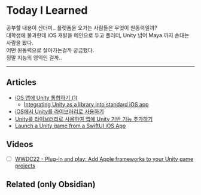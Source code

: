 # Today I Learned
공부할 내용이 산더미.. 플랫폼을 오가는 사람들은 무엇이 원동력일까?  
대학생에 불과한데 iOS 개발을 메인으로 두고 플러터, Unity 넘어 Maya 까지 손대는 사람을 봤다.  
어떤 원동력으로 살아가는걸까 궁금했다.  
정말 지능의 영역인 걸까..

---

## Articles
-   [iOS 앱에 Unity 통합하기 (1)](https://brunch.co.kr/@eunjin3786/259)
    -   [Integrating Unity as a library into standard iOS app](https://github.com/Unity-Technologies/uaal-example/blob/master/docs/ios.md)
-   [iOS에서 Unity를 라이브러리로 사용하기](https://medium.com/pinkfong/ios%EC%97%90%EC%84%9C-unity%EB%A5%BC-%EB%9D%BC%EC%9D%B4%EB%B8%8C%EB%9F%AC%EB%A6%AC%EB%A1%9C-%EC%82%AC%EC%9A%A9%ED%95%98%EA%B8%B0-2f3d5b9f081d)
-   [Unity를 라이브러리로 사용하여 앱에 Unity 기반 기능 추가하기](https://blog.unity.com/kr/technology/add-unity-powered-features-to-your-app-using-unity-as-a-library)
-   [Launch a Unity game from a SwiftUI iOS App](https://medium.com/mop-developers/launch-a-unity-game-from-a-swiftui-ios-app-11a5652ce476)
## Videos
- [ ] [WWDC22 - Plug-in and play: Add Apple frameworks to your Unity game projects]()
## Related (only Obsidian)